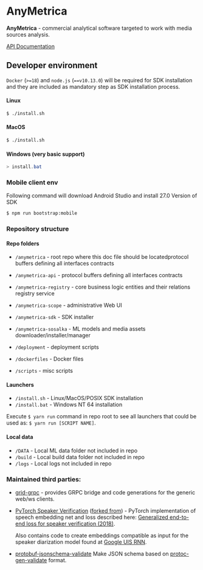 # AnyMetrica

**AnyMetrica** - commercial analytical software targeted to work with media sources analysis.

[API Documentation](anymetrica-api/doc/index.md)

## Developer environment

`Docker` (`>=18`) and `node.js` (`==v10.13.0`) will be required for SDK installation and they are included as mandatory step as SDK installation process.

#### Linux

```sh
$ ./install.sh
```

#### MacOS

```sh
$ ./install.sh
```

#### Windows (very basic support)

```PowerShell
> install.bat
```

### Mobile client env

Following command will download Android Studio and install 27.0 Version of SDK

```sh
$ npm run bootstrap:mobile
```

### Repository structure

#### Repo folders
  - `/anymetrica` - root repo where this doc file should be locatedprotocol buffers defining all interfaces contracts

  - `/anymetrica-api` - protocol buffers defining all interfaces contracts
  - `/anymetrica-registry` - core business logic entities and their relations registry service
  - `/anymetrica-scope` - administrative Web UI
  - `/anymetrica-sdk` - SDK installer
  - `/anymetrica-sosalka` - ML models and media assets downloader/installer/manager
  - `/deployment` - deployment scripts
  - `/dockerfiles` - Docker files
  - `/scripts` - misc scripts
  
#### Launchers
  
  - `/install.sh` - Linux/MacOS/POSIX SDK installation
  - `/install.bat` - Windows NT 64 installation
  
  Execute `$ yarn run` command in repo root to see all launchers that could be used as: `$ yarn run [SCRIPT NAME]`.

#### Local data

  - `/DATA` - Local ML data folder not included in repo
  - `/build` - Local build data folder not included in repo
  - `/logs` - Local logs not included in repo

### Maintained third parties:

  - [grid-grpc](https://bitbucket.org/anymetrics/grid-grpc/src) - provides GRPC bridge and code generations for the generic web/ws clients.

  - [PyTorch Speaker Verification](https://github.com/mrjj/PyTorch_Speaker_Verification.git) ([forked from](https://github.com/HarryVolek/PyTorch_Speaker_Verification)) - PyTorch implementation of speech embedding net and loss described here: [Generalized end-to-end loss for speaker verification (2018)](https://arxiv.org/pdf/1710.10467.pdf).

    Also contains code to create embeddings compatible as input for the speaker diarization model found at [Google UIS RNN](https://github.com/google/uis-rnn).

  - [protobuf-jsonschema-validate](https://github.com/mrjj/protobuf-jsonschema-validate) Make JSON schema based on [protoc-gen-validate](https://github.com/lyft/protoc-gen-validate) format.

